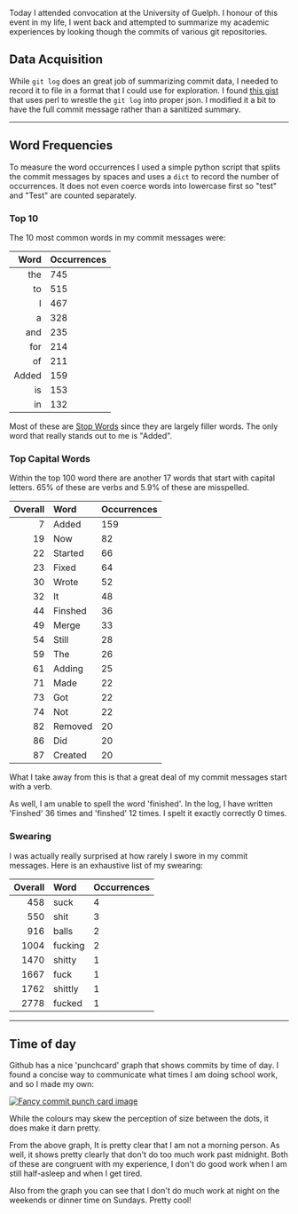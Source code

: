 
Today I attended convocation at the University of Guelph. I honour of this
event in my life, I went back and attempted to summarize my academic
experiences by looking though the commits of various git repositories.

## Data Acquisition

While `git log` does an great job of summarizing commit data, I needed to
record it to file in a format that I could use for exploration. I found [this
gist][ORIGINAL_GIST] that uses perl to wrestle the `git log` into proper json.
I modified it a bit to have the full commit message rather than a sanitized
summary.

----

## Word Frequencies

To measure the word occurrences I used a simple python script that splits the
commit messages by spaces and uses a `dict` to record the number of
occurrences. It does not even coerce words into lowercase first so "test" and
"Test" are counted separately.

### Top 10

The 10 most common words in my commit messages were:

Word | Occurrences
| -: | :- |
the  | 745
to   | 515
I    | 467
a    | 328
and  | 235
for  | 214
of   | 211
Added| 159
is   | 153
in   | 132

Most of these are [Stop Words][STOPWORDS] since they are largely filler words.
The only word that really stands out to me is "Added".

### Top Capital Words

Within the top 100 word there are another 17 words that start with capital
letters. 65% of these are verbs and 5.9% of these are misspelled.

Overall | Word    | Occurrences
| ----: | :------ | :--- |
7       | Added   | 159
19      | Now     | 82
22      | Started | 66
23      | Fixed   | 64
30      | Wrote   | 52
32      | It      | 48
44      | Finshed | 36
49      | Merge   | 33
54      | Still   | 28
59      | The     | 26
61      | Adding  | 25
71      | Made    | 22
73      | Got     | 22
74      | Not     | 22
82      | Removed | 20
86      | Did     | 20
87      | Created | 20

What I take away from this is that a great deal of my commit messages start
with a verb.

As well, I am unable to spell the word 'finished'. In the log, I have written
'Finshed' 36 times and 'finshed' 12 times. I spelt it exactly correctly 0
times.

### Swearing

I was actually really surprised at how rarely I swore in my commit messages.
Here is an exhaustive list of my swearing:

Overall | Word    | Occurrences
| ----: | :------ | :--- |
458     | suck    | 4
550     | shit    | 3
916     | balls   | 2
1004    | fucking | 2
1470    | shitty  | 1
1667    | fuck    | 1
1762    | shittly | 1
2778    | fucked  | 1

----

## Time of day

Github has a nice 'punchcard' graph that shows commits by time of day. I found
a concise way to communicate what times I am doing school work, and so I made
my own:

<a href="/static/img/git_stats_punchcard.svg">
<img alt="Fancy commit punch card image" src="https://cdn.rawgit.com/hockeybuggy/school_repo_stats/master/punchcard.svg"/>
</a>

While the colours may skew the perception of size between the dots, it does
make it darn pretty.

From the above graph, It is pretty clear that I am not a morning person. As
well, it shows pretty clearly that don't do too much work past midnight. Both
of these are congruent with my experience, I don't do good work when I am still
half-asleep and when I get tired.

Also from the graph you can see that I don't do much work at night on the
weekends or dinner time on Sundays. Pretty cool!

[ORIGINAL_GIST]: https://gist.github.com/textarcana/1306223
[STOPWORDS]: https://en.wikipedia.org/wiki/Stop_words


